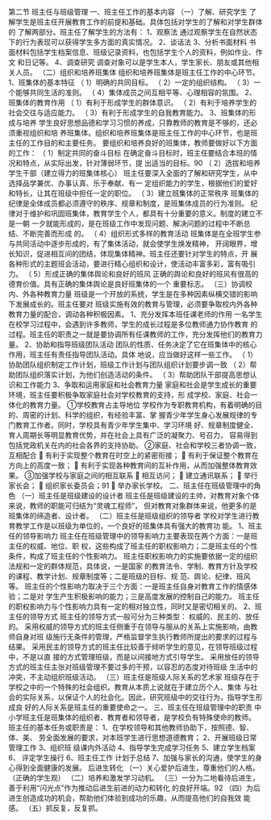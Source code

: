 第二节 班主任与班级管理
一、班主任工作的基本内容
（一）了解、研究学生
了解学生是班主任开展教育工作的前提和基础。具体包括对学生的了解和对学生群体的
了解两部分。班主任了解学生的方法有：
1、观察法
通过观察学生在自然状态下的行为表现可以获得学生多方面的真实情况。
2、谈话法
3、分析书面材料
书面材料包括学生档案信息、班级记录资料，也包括学生个人的资料，例如作业、作文
和日记等。
4、调查研究
调查对象可以是学生本人，学生家长、朋友或其他相关人员。
（二）组织和培养班集体
组织和培养班集体是班主任工作的中心环节。
1、班集体的基本特征
（ 1）明确的共同目标。
（ 2）一定的组织结构。
（ 3）一个能够共同生活的准则。
（ 4）集体成员之间互相平等、心理相容的氛围。
2、班集体的教育作用
（ 1）有利于形成学生的群体意识。
（ 2）有利于培养学生的社会交往与适应能力。
（ 3）有利于形成学生的自我教育能力。
3、班集体的形成与培养
学生良好思想品德和学习习惯的养成，只靠教师的教育是不够的，还必须重视组织和培
养班集体。组织和培养班集体是班主任工作的中心环节，也是班主任的工作目的和主要任务。
要组织和培养良好的班集体，教师要做好以下方面的工作：
（ 1）制定共同的奋斗目标
在确定奋斗目标时，班主任要结合本班的情况和特点，从实际出发，针对薄弱环节，提
出适当的目标。90
（ 2）选拔和培养学生干部（建立得力的班集体核心）
班主任要深入全面的了解和研究学生，从中选择品学兼优、办事认真、乐于奉献、有一
定组织能力的学生，根据他们的爱好和特长，让其在班级中担任一定的职位。
（ 3）建立班集体的正常秩序
班集体的纪律是全体成员都必须遵守的秩序、规章和制度，是班集体成员的行为准则。
纪律对于维护和巩固班集体，教育学生个人，都具有十分重要的意义。制度的建立不是一朝
一夕就能形成的，是在班级工作中发现问题、解决问题的过程中不断总结、不断完善而形成
的。
（ 4）组织形式多样的教育活动
班集体是在全班学生参与共同活动中逐步形成的，有了集体活动，就会使学生焕发精神，
开阔眼界，增长知识，促进相互间的团结，体现集体精神。班主任还要针对学生的特点，开
展各种形式的主题班会活动，要进行精心组织和设计，使活动丰富多彩，富有吸引力。
（ 5）形成正确的集体舆论和良好的班风
正确的舆论和良好的班风有很高的德育价值。具有正确的集体舆论是良好班集体的一个
重要标志。
（三）协调校内、外各种教育力量
班级是一个开放的系统，学生是在多种因素纵横交错的影响下发展成长的。班主任要对
班级实施有效的教育与管理，必须要争取校内外各种教育力量的配合，调动各种积极因素。
1、充分发挥本班任课老师的作用
一名学生在校学习过程中，会遇到许多教师，学生的成长过程是多位教师通力协作教育
的过程。班主任的职责之一就是要协调所有任课教师的工作，充分发挥他们的教育力量。
2、协助和指导班级团队活动
团队的性质、任务决定了它在班集体中的核心作用，班主任有责任指导团队活动。具体
地说，应当做好这样一些工作。
（ 1）协助团队组织制定工作计划，班级工作计划与团队组织计划要步调一致
（ 2）帮助团队组织落实计划，为他们创造活动的条件。
（ 3）帮助团队干部提高思想认识和工作能力
3、争取和运用家庭和社会教育力量
家庭和社会是学生成长的重要环境，班主任要积极争取家庭社会对学校教育的支持，形
成学校、家庭、社会一体化的教育力量。
①学校教育占主导地位
学校作为专职教育机构，有着明确的目的、周密的计划、科学的组织，有经验丰富、掌
握青少年学生身心发展规律的专门教育工作者。同时，学校具有青少年学生集中、学习环境
好、规章制度健全、育人周期长等明显教育优势，并在社会上具有广泛的凝聚力、号召力，
容易得到包括党政机关在内的社会各界的支持协助。
②家庭、社会和学校三者协调一致，互相配合
 有利于实现整个教育在时空上的紧密衔接；
 有利于保证整个教育在方向上的高度一致；
 有利于实现各种教育间的互补作用，从而加强整体教育效果。
③加强学校与家庭之间的相互联系
 相互访问；
 建立通讯联系；
 举行家长会；
 组织家长委员会；91
 举办家长学校。
二、班主任在班级管理中的角色
（一）班主任是班级建设的设计者
班主任是班级建设的主帅，对教育对象个体来说，教师的职能可归结为“灵魂工程师”，
但对教育对象群体来说，他更多的是班集体的缔造者、设计者。
（二）班主任是班级组织的领导者
学校对学生进行教育教学工作是以班级为单位的，一个良好的班集体具有强大的教育功
能。
1、班主任的领导影响力
班主任在班级管理中的领导影响力主要表现在两个方面：一是班主任的权威、地位、职
权，这些构成了班主任的职权影响力；二是班主任的个性条件，构成了班主任的个性影响力。
班主任职权影响力的实施要依据一定的组织法规和一定的群体规范，具体说，一是国家
的教育法令、学制、教育方针及学校的课程、教学计划、规章制度等；二是班级的目标、规
范、舆论、纪律、班风等。
班主任的个性影响力取决于三个方面：一是班主任自身对教育工作的情感体验；二是对
学生产生积极影响的能力；三是高度发展的控制自己的能力。
班主任的职权影响力与个性影响力具有一定的相对独立性，同时又是密切相关的。
2、班主任的领导方式
班主任的领导方式一般可分为三种类型： 权威的、民主的、放任的。
采用权威的领导方式的班主任侧重于在领导与服从的关系上实施影响，由教师自身对班
级施行无条件的管理，严格监督学生执行教师所提出的要求的过程与结果。
采用民主的领导方式的班主任比较善于倾听学生的意见，在领导班级过程中，不是以直
接的方式管理班级，而是以间接地方式引导学生。
采用放任的领导方式的班主任主张对班级管理不要过多的干预，以容忍的态度对待班级
生活中的冲突，不主动组织班级活动。
（三）班主任是班级人际关系的艺术家
班级存在于学校之中的一个特殊的社会组织。教育从本质上说就在于建立历个人、集体
与社会的实际关系，以保证个人的社会化。因此，研究班级中的交往行为，指导学生形成良
好的人际关系是班主任的重要使命之一。
三、班主任在班级管理中的职责
中小学班主任是班集体的组织者、教育者和领导者，是学校负有特殊使命的教师。
班主任的基本任务或职责是： 1、在学校领导和其他教师协助下，按照德、智、体、美、
劳全面发展的要求，对本班学生进行思想道德教育； 2、开展班级日常管理工作 3、组织班
级课内外活动 4、指导学生完成学习任务 5、建立学生档案 6、 评定学生操行 6、班主任工作
计划于总结 7、加强与家长的沟通，使学生的身心得到全面健康的发展。
后进生转化
（一）关心爱护后进生，尊重他们的人格。（正确的学生观）
（二）培养和激发学习动机。
（三）一分为二地看待后进生，善于利用“闪光点”作为推动后进生前进的动力和转化
的良好开端。92
（四）为后进生创造成功的机会，帮助他们体验到成功的乐趣，从而提高他们的自我效
能感。
（五）抓反复，反复抓。
